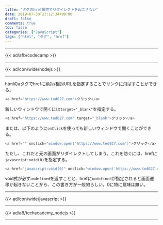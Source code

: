 ```yaml
---
title: "タグのhref属性でリダイレクトを起こさない"
date: 2019-07-30T23:12:34+09:00
draft: false
comments: true
toc: false
categories: ["JavaScript"]
tags: ["html", "タグ", "href"]
---
```


<!--more-->

---

{{< ad/afb/codecamp >}}

---

{{< ad/con/wide/nodejs >}}

---

htmlのaタグでhrefに絶対/相対URLを指定することでリンクに飛ばすことができる。

```js
<a href="https://www.ted027.com">クリック</a>
```

新しいウィンドウで開くには`target="_blank"`を指定する。

```js
<a href="https://www.ted027.com" target="_blank">クリック</a>
```

または、以下のように`onClick`を使っても新しいウィンドウで開くことができる。

```js
<a href="" onclick="window.open('https://www.ted027.com')">クリック</a>
```

ただし、これだと元の画面がリダイレクトしてしまう。これを防ぐには、hrefに`javascript:void(0)`を指定する。

```js
<a href="javascript:void(0)" onclick="window.open('https://www.ted027.com')">クリック</a>
```

void式が必ず`undefined`を返すことと、hrefに`undefined`が指定されると画面遷移が起きないことから、この書き方が一般的らしい。0に特に意味は無い。

---

{{< ad/con/wide/javascript >}}

---

{{< ad/a8/techacademy_nodejs >}}

---
